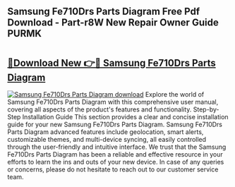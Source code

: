 ## Samsung Fe710Drs Parts Diagram Free Pdf Download - Part-r8W New Repair Owner Guide PURMK

# <h2><a href="http://dflzakc.blite.top/?on=Samsung+Fe710Drs+Parts+Diagram">🔗Download New 👉🔴 Samsung Fe710Drs Parts Diagram</a></h2>

[![Samsung Fe710Drs Parts Diagram download](https://i.imgur.com/lujVjoI.png)](http://dflzakc.blite.top/?on=Samsung+Fe710Drs+Parts+Diagram)
Explore the world of Samsung Fe710Drs Parts Diagram with this comprehensive user manual, covering all aspects of the product's features and functionality. Step-by-Step Installation Guide This section provides a clear and concise installation guide for your new Samsung Fe710Drs Parts Diagram. Samsung Fe710Drs Parts Diagram advanced features include geolocation, smart alerts, customizable themes, and multi-device syncing, all easily controlled through the user-friendly and intuitive interface. We trust that the Samsung Fe710Drs Parts Diagram has been a reliable and effective resource in your efforts to learn the ins and outs of your new device. In case of any queries or concerns, please do not hesitate to reach out to our customer service team.
